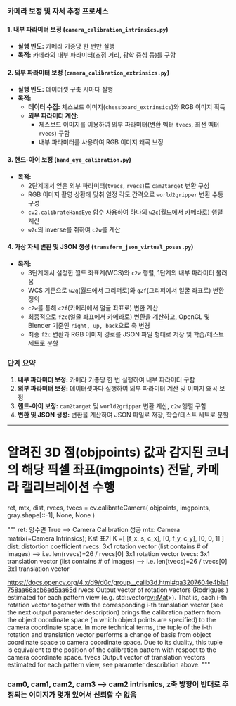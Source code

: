 ### 카메라 보정 및 자세 추정 프로세스 

#### 1. 내부 파라미터 보정 (`camera_calibration_intrinsics.py`)
- **실행 빈도:** 카메라 기종당 한 번만 실행
- **목적:** 카메라의 내부 파라미터(초점 거리, 광학 중심 등)를 구함

#### 2. 외부 파라미터 보정 (`camera_calibration_extrinsics.py`)
- **실행 빈도:** 데이터셋 구축 시마다 실행
- **목적:**
  - **데이터 수집:** 체스보드 이미지(`chessboard_extrinsics`)와 RGB 이미지 획득
  - **외부 파라미터 계산:**
    - 체스보드 이미지를 이용하여 외부 파라미터(변환 벡터 `tvecs`, 회전 벡터 `rvecs`) 구함
    - 내부 파라미터를 사용하여 RGB 이미지 왜곡 보정

#### 3. 핸드-아이 보정 (`hand_eye_calibration.py`)
- **목적:**
  - 2단계에서 얻은 외부 파라미터(`tvecs`, `rvecs`)로 `cam2target` 변환 구성
  - RGB 이미지 촬영 상황에 맞춰 일정 각도 간격으로 `world2gripper` 변환 수동 구성
  - `cv2.calibrateHandEye` 함수 사용하여 하나의 `w2c`(월드에서 카메라로) 행렬 계산
  - `w2c`의 inverse를 취하여 `c2w`를 계산

#### 4. 가상 자세 변환 및 JSON 생성 (`transform_json_virtual_poses.py`)
- **목적:**
  - 3단계에서 설정한 월드 좌표계(WCS)와 `c2w` 행렬, 1단계의 내부 파라미터 불러옴
  - WCS 기준으로 `w2g`(월드에서 그리퍼로)와 `g2f`(그리퍼에서 얼굴 좌표로) 변환 정의
  - `c2w`를 통해 `c2f`(카메라에서 얼굴 좌표로) 변환 계산
  - 최종적으로 `f2c`(얼굴 좌표에서 카메라로) 변환을 계산하고, OpenGL 및 Blender 기준인 `right, up, back`으로 축 변경
  - 최종 `f2c` 변환과 RGB 이미지 경로를 JSON 파일 형태로 저장 및 학습/테스트 세트로 분할

### 단계 요약
1. **내부 파라미터 보정:** 카메라 기종당 한 번 실행하여 내부 파라미터 구함
2. **외부 파라미터 보정:** 데이터셋마다 실행하여 외부 파라미터 계산 및 이미지 왜곡 보정
3. **핸드-아이 보정:** `cam2target` 및 `world2gripper` 변환 계산, `c2w` 행렬 구함
4. **변환 및 JSON 생성:** 변환을 계산하여 JSON 파일로 저장, 학습/테스트 세트로 분할

---



# 알려진 3D 점(objpoints) 값과 감지된 코너의 해당 픽셀 좌표(imgpoints) 전달, 카메라 캘리브레이션 수행
ret, mtx, dist, rvecs, tvecs = cv.calibrateCamera(
    objpoints, imgpoints, gray.shape[::-1], None, None
)

"""
ret: 양수면 True --> Camera Calibration 성공
mtx: Camera matrix(=Camera Intrinsics); K로 표기
K =[
    [f_x, s, c_x],
    [0, f_y, c_y],
    [0, 0, 1]
]
dist: distortion coefficient
rvecs: 3x1 rotation vector (list contains # of images) --> i.e. len(rvecs)=26 / rvecs[0] 3x1 rotation vector
tvecs: 3x1 translation vector (list contains # of images) --> i.e. len(tvecs)=26 / tvecs[0] 3x1 translation vector

https://docs.opencv.org/4.x/d9/d0c/group__calib3d.html#ga3207604e4b1a1758aa66acb6ed5aa65d
rvecs	Output vector of rotation vectors (Rodrigues ) estimated for each pattern view (e.g. std::vector<cv::Mat>>). That is, each i-th rotation vector together with the corresponding i-th translation vector (see the next output parameter description) brings the calibration pattern from the object coordinate space (in which object points are specified) to the camera coordinate space. In more technical terms, the tuple of the i-th rotation and translation vector performs a change of basis from object coordinate space to camera coordinate space. Due to its duality, this tuple is equivalent to the position of the calibration pattern with respect to the camera coordinate space.
tvecs	Output vector of translation vectors estimated for each pattern view, see parameter describtion above.
"""



### cam0, cam1, cam2, cam3 --> cam2 intrisnics, z축 방향이 반대로 추정되는 이미지가 몇개 있어서 신뢰할 수 없음
